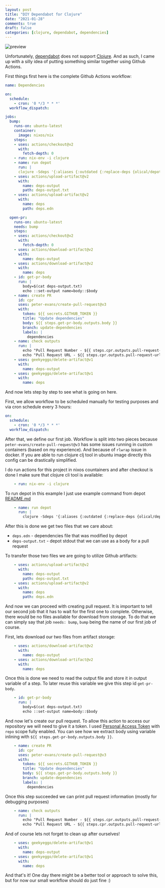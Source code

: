 ```yaml
---
layout: post
title: "DIY Dependabot for Clojure"
date: "2021-01-28"
comments: true
draft: false
categories: [clojure, dependabot, dependencies]
---
```


![preview](https://d1wvxg652jdms0.cloudfront.net/diy-dependabot-clojure/preview.png)

Unfortunately, [dependabot](https://dependabot.com) does not support [Clojure](https://clojure.org/).
And as such, I came up with a silly idea of putting something similar together using Github Actions.

<!--more-->

First things first here is the complete Github Actions workflow:

```yaml
name: Dependencies

on:
  schedule:
    - cron: '0 */3 * * *'
  workflow_dispatch:

jobs:
  bump:
    runs-on: ubuntu-latest
    container:
      image: nixos/nix
    steps:
    - uses: actions/checkout@v2
      with:
        fetch-depth: 0
    - run: nix-env -i clojure
    - name: run depot
      run: |
      clojure -Sdeps '{:aliases {:outdated {:replace-deps {olical/depot {:mvn/version "2.1.0"}}}}}' -M:outdated -m depot.outdated.main --every --write > deps-output.txt
    - uses: actions/upload-artifact@v2
      with:
        name: deps-output
        path: deps-output.txt
    - uses: actions/upload-artifact@v2
      with:
        name: deps
        path: deps.edn

  open-pr:
    runs-on: ubuntu-latest
    needs: bump
    steps:
    - uses: actions/checkout@v2
      with:
        fetch-depth: 0
    - uses: actions/download-artifact@v2
      with:
        name: deps-output
    - uses: actions/download-artifact@v2
      with:
        name: deps
    - id: get-pr-body
      run: |
        body=$(cat deps-output.txt)
        echo ::set-output name=body::$body
    - name: create PR
      id: cpr
      uses: peter-evans/create-pull-request@v3
      with:
        token: ${{ secrets.GITHUB_TOKEN }}
        title: "Update dependencies"
        body: ${{ steps.get-pr-body.outputs.body }}
        branch: update-dependencies
        labels: |
          dependencies
    - name: check outputs
      run: |
        echo "Pull Request Number - ${{ steps.cpr.outputs.pull-request-number }}"
        echo "Pull Request URL - ${{ steps.cpr.outputs.pull-request-url }}"
    - uses: geekyeggo/delete-artifact@v1
      with:
        name: deps-output
    - uses: geekyeggo/delete-artifact@v1
      with:
        name: deps
```

And now lets step by step to see what is going on here.

First, we allow workflow to be scheduled manually for testing purposes and via cron schedule every 3 hours:

```yaml
on:
  schedule:
    - cron: '0 */3 * * *'
  workflow_dispatch:
```

After that, we define our first job.
Workflow is split into two pieces because `peter-evans/create-pull-request@v3` has some issues running in custom containers (based on my experience).
And because of `rlwrap` issue in docker.
If you are able to run clojure clj tool in ubuntu image directly this config can be drastically simplified.

I do run actions for this project in nixos countainers and after checkout is done I make sure that clojure cli tool is available:
```yaml
    - run: nix-env -i clojure
```

To run depot in this example I just use example command from depot [README.md](https://github.com/Olical/depot#usage)
```yaml
    - name: run depot
      run: |
        clojure -Sdeps '{:aliases {:outdated {:replace-deps {olical/depot {:mvn/version "2.1.0"}}}}}' -M:outdated -m depot.outdated.main --every --write > deps-output.txt
```

After this is done we get two files that we care about:
* `deps.edn` - dependencies file that was modified by depot
* `deps-output.txt` - depot stdout that we can use as a body for a pull request

To transfer those two files we are going to utilize Github artifacts:

```yaml
    - uses: actions/upload-artifact@v2
      with:
        name: deps-output
        path: deps-output.txt
    - uses: actions/upload-artifact@v2
      with:
        name: deps
        path: deps.edn
```

And now we can proceed with creating pull request.
It is important to tell our second job that it has to wait for the first one to complete.
Otherwise, there would be no files available for download from storage.
To do that we can simply say that job `needs: bump`, `bump` being the name of our first job of course.

First, lets download our two files from artifact storage:

```yaml
    - uses: actions/download-artifact@v2
      with:
        name: deps-output
    - uses: actions/download-artifact@v2
      with:
        name: deps
```

Once this is done we need to read the output file and store it in output variable of a step.
To later reuse this variable we give this step id `get-pr-body`.

```yaml
    - id: get-pr-body
      run: |
        body=$(cat deps-output.txt)
        echo ::set-output name=body::$body
```

And now let's create our pull request.
To allow this action to access our repository we will need to give it a token.
I used [Personal Access Token](https://github.com/settings/tokens) with `repo` scope fully enabled.
You can see how we extract body using variable inlining with `${{ steps.get-pr-body.outputs.body }}`.

```yaml
    - name: create PR
      id: cpr
      uses: peter-evans/create-pull-request@v3
      with:
        token: ${{ secrets.GITHUB_TOKEN }}
        title: "Update dependencies"
        body: ${{ steps.get-pr-body.outputs.body }}
        branch: update-dependencies
        labels: |
          dependencies
```

Once this step succeeded we can print pull request information (mostly for debugging purposes)
```yaml
    - name: check outputs
      run: |
        echo "Pull Request Number - ${{ steps.cpr.outputs.pull-request-number }}"
        echo "Pull Request URL - ${{ steps.cpr.outputs.pull-request-url }}"
```

And of course lets not forget to clean up after ourselves!

```yaml
    - uses: geekyeggo/delete-artifact@v1
      with:
        name: deps-output
    - uses: geekyeggo/delete-artifact@v1
      with:
        name: deps
```

And that's it! One day there might be a better tool or approach to solve this, but for now our small workflow should do just fine :)
